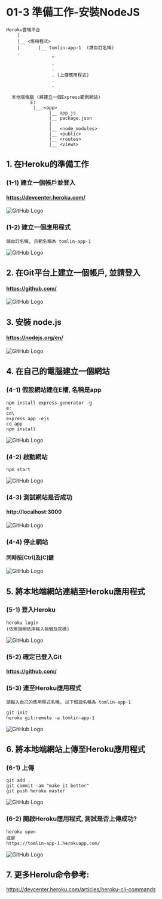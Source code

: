 # 01-3 準備工作-安裝NodeJS

```                                 
Heroku雲端平台        
    |
    |__ <應用程式>
    |       |__ tomlin-app-1  (請自訂名稱)  
    .                      
                 ^                
                 .
                 .
                 . (上傳應用程式)
                 .
                 .
      
  本地端電腦 (將建立一個Express範例網站)
         E:
          |__ <app>
                |__ app.js
                |__ package.json
                |
                |__ <node_modules>
                |__ <public>
                |__ <routes>
                |__ <views>
```

## 1. 在Heroku的準備工作

### (1-1) 建立一個帳戶並登入

#### https://devcenter.heroku.com/
![GitHub Logo](/imgs/1-1-1.jpg)


### (1-2) 建立一個應用程式
```
請自訂名稱, 示範名稱為 tomlin-app-1
```

![GitHub Logo](/imgs/1-3-2.jpg)


## 2. 在Git平台上建立一個帳戶, 並請登入

#### https://github.com/
![GitHub Logo](/imgs/1-1-2.jpg)


## 3. 安裝 node.js

#### https://nodejs.org/en/
![GitHub Logo](/imgs/1-1-3.jpg)




## 4. 在自己的電腦建立一個網站

### (4-1) 假設網站建在E槽, 名稱是app

```
npm install express-generator -g
e:
cd\
express app -ejs
cd app
npm install
```

![GitHub Logo](/imgs/1-2-1.jpg)



### (4-2) 啟動網站

```
npm start
```
![GitHub Logo](/imgs/1-2-2.jpg)



### (4-3) 測試網站是否成功

#### http://localhost:3000
![GitHub Logo](/imgs/1-2-3.jpg)



### (4-4) 停止網站

#### 同時按[Ctrl]及[C]鍵
![GitHub Logo](/imgs/1-2-4.jpg)







## 5. 將本地端網站連結至Heroku應用程式

### (5-1) 登入Heroku
```
heroku login
(依照說明依序輸入帳號及密碼)
```

![GitHub Logo](/imgs/1-4-1.jpg)



### (5-2) 確定已登入Git
#### https://github.com/


### (5-3) 連至Heroku應用程式
```
請輸入自己的應用程式名稱, 以下假設名稱為 tomlin-app-1
```

```
git init
heroku git:remote -a tomlin-app-1
```
![GitHub Logo](/imgs/1-4-3.jpg)




## 6. 將本地端網站上傳至Heroku應用程式

### (6-1) 上傳
```
git add .
git commit -am "make it better"
git push heroku master
```

![GitHub Logo](/imgs/1-5-1.jpg)



### (6-2) 開啟Heroku應用程式, 測試是否上傳成功? 
```
heroku open
或是
https://tomlin-app-1.herokuapp.com/
```

![GitHub Logo](/imgs/1-5-2.jpg)





## 7. 更多Herolu命令參考:
https://devcenter.heroku.com/articles/heroku-cli-commands
